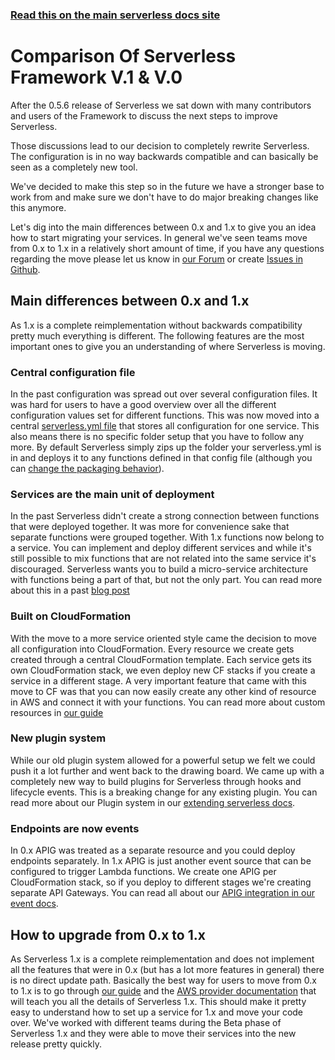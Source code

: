 <!--
title: Serverless Framework - AWS Lambda Guide - Comparison Of Serverless Framework V.1 & V.0
menuText: V.0 & V.1
menuOrder: 14
description: A comparison of Serverless Framework V.1 and Serverless Framework V.0
layout: Doc
-->

<!-- DOCS-SITE-LINK:START automatically generated  -->
### [Read this on the main serverless docs site](https://www.serverless.com/framework/docs/providers/aws/guide/v0_to_v1)
<!-- DOCS-SITE-LINK:END -->

# Comparison Of Serverless Framework V.1 & V.0

After the 0.5.6 release of Serverless we sat down with many contributors and users of the Framework to discuss the next steps to improve Serverless.

Those discussions lead to our decision to completely rewrite Serverless. The configuration is in no way backwards compatible and can basically be seen as a completely new tool.

We've decided to make this step so in the future we have a stronger base to work from and make sure we don't have to do major breaking changes like this anymore.

Let's dig into the main differences between 0.x and 1.x to give you an idea how to start migrating your services. In general we've seen teams move from 0.x to 1.x in a relatively short amount of time, if you have any questions regarding the move please let us know in [our Forum](http://forum.serverless.com) or create [Issues in Github](https://github.com/serverless/serverless/issues).

## Main differences between 0.x and 1.x

As 1.x is a complete reimplementation without backwards compatibility pretty much everything is different. The following features are the most important ones to give you an understanding of where Serverless is moving.

### Central configuration file

In the past configuration was spread out over several configuration files. It was hard for users to have a good overview over all the different configuration values set for different functions. This was now moved into a central [serverless.yml file](./01-guide/12-serverless-yml-reference.md) that stores all configuration for one service. This also means there is no specific folder setup that you have to follow any more. By default Serverless simply zips up the folder your serverless.yml is in and deploys it to any functions defined in that config file (although you can [change the packaging behavior](./01-guide/10-packaging.md)).

### Services are the main unit of deployment

In the past Serverless didn't create a strong connection between functions that were deployed together. It was more for convenience sake that separate functions were grouped together. With 1.x functions now belong to a service. You can implement and deploy different services and while it's still possible to mix functions that are not related into the same service it's discouraged. Serverless wants you to build a micro-service architecture with functions being a part of that, but not the only part. You can read more about this in a past [blog post](https://serverless.com/blog/beginning-serverless-framework-v1/)

### Built on CloudFormation

With the move to a more service oriented style came the decision to move all configuration into CloudFormation. Every resource we create gets created through a central CloudFormation template. Each service gets its own CloudFormation stack, we even deploy new CF stacks if you create a service in a different stage. A very important feature that came with this move to CF was that you can now easily create any other kind of resource in AWS and connect it with your functions. You can read more about custom resources in [our guide](./01-guide/06-custom-provider-resources.md)

### New plugin system

While our old plugin system allowed for a powerful setup we felt we could push it a lot further and went back to the drawing board. We came up with a completely new way to build plugins for Serverless through hooks and lifecycle events. This is a breaking change for any existing plugin. You can read more about our Plugin system in our [extending serverless docs](./04-extending-serverless).

### Endpoints are now events

In 0.x APIG was treated as a separate resource and you could deploy endpoints separately. In 1.x APIG is just another event source that can be configured to trigger Lambda functions. We create one APIG per CloudFormation stack, so if you deploy to different stages we're creating separate API Gateways. You can read all about our [APIG integration in our event docs](./02-providers/aws/events/01-apigateway.md).

## How to upgrade from 0.x to 1.x

As Serverless 1.x is a complete reimplementation and does not implement all the features that were in 0.x (but has a lot more features in general) there is no direct update path. Basically the best way for users to move from 0.x to 1.x is to go through [our guide](./01-guide) and the [AWS provider documentation](./02-providers/aws) that will teach you all the details of Serverless 1.x. This should make it pretty easy to understand how to set up a service for 1.x and move your code over. We've worked with different teams during the Beta phase of Serverless 1.x and they were able to move their services into the new release pretty quickly.
